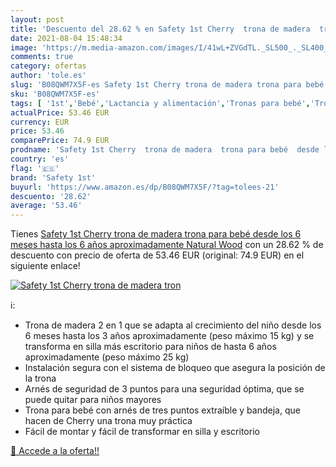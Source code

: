 ```yaml
---
layout: post
title: 'Descuento del 28.62 % en Safety 1st Cherry  trona de madera  tron'
date: 2021-08-04 15:48:34
image: 'https://m.media-amazon.com/images/I/41wL+ZVGdTL._SL500_._SL400_.jpg'
comments: true
category: ofertas
author: 'tole.es'
slug: 'B08QWM7X5F-es Safety 1st Cherry trona de madera trona para bebé desde...'
sku: 'B08QWM7X5F-es'
tags: [ '1st','Bebé','Lactancia y alimentación','Tronas para bebé','Tronas y asientos','bebé','safety','safety 1st','trona', ]
actualPrice: 53.46 EUR
currency: EUR
price: 53.46
comparePrice: 74.9 EUR
prodname: 'Safety 1st Cherry  trona de madera  trona para bebé  desde los 6 meses hasta los 6 años aproximadamente  Natural Wood'
country: 'es'
flag: '🇪🇸'
brand: 'Safety 1st'
buyurl: 'https://www.amazon.es/dp/B08QWM7X5F/?tag=tolees-21'
descuento: '28.62'
average: '53.46'
---
```


Tienes [Safety 1st Cherry  trona de madera  trona para bebé  desde los 6 meses hasta los 6 años aproximadamente  Natural Wood](https://www.amazon.es/dp/B08QWM7X5F/?tag=tolees-21) con un 28.62 % de descuento con precio de oferta de 53.46 EUR (original: 74.9 EUR) en el siguiente enlace!

[![Safety 1st Cherry  trona de madera  tron](https://m.media-amazon.com/images/I/41wL+ZVGdTL._SL500_._SL400_.jpg)](https://www.amazon.es/dp/B08QWM7X5F/?tag=tolees-21)

ℹ️:

- Trona de madera 2 en 1 que se adapta al crecimiento del niño desde los 6 meses hasta los 3 años aproximadamente (peso máximo 15 kg) y se transforma en silla más escritorio para niños de hasta 6 años aproximadamente (peso máximo 25 kg)
- Instalación segura con el sistema de bloqueo que asegura la posición de la trona
- Arnés de seguridad de 3 puntos para una seguridad óptima, que se puede quitar para niños mayores
- Trona para bebé con arnés de tres puntos extraíble y bandeja, que hacen de Cherry una trona muy práctica
- Fácil de montar y fácil de transformar en silla y escritorio

[🛒 Accede a la oferta!!](https://www.amazon.es/dp/B08QWM7X5F/?tag=tolees-21)
